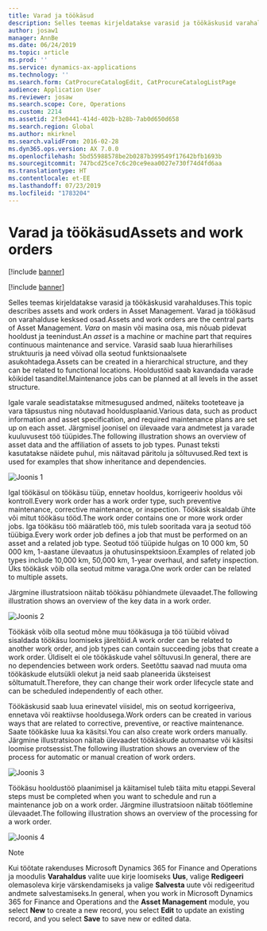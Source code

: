 ```yaml
---
title: Varad ja töökäsud
description: Selles teemas kirjeldatakse varasid ja töökäskusid varahalduses.
author: josaw1
manager: AnnBe
ms.date: 06/24/2019
ms.topic: article
ms.prod: ''
ms.service: dynamics-ax-applications
ms.technology: ''
ms.search.form: CatProcureCatalogEdit, CatProcureCatalogListPage
audience: Application User
ms.reviewer: josaw
ms.search.scope: Core, Operations
ms.custom: 2214
ms.assetid: 2f3e0441-414d-402b-b28b-7ab0d650d658
ms.search.region: Global
ms.author: mkirknel
ms.search.validFrom: 2016-02-28
ms.dyn365.ops.version: AX 7.0.0
ms.openlocfilehash: 5bd55988578be2b0287b399549f17642bfb1693b
ms.sourcegitcommit: 747bcd25ce7c6c20ce9eaa0027e730f74d4fd6aa
ms.translationtype: HT
ms.contentlocale: et-EE
ms.lasthandoff: 07/23/2019
ms.locfileid: "1783204"
---
```

# <a name="assets-and-work-orders"></a><span data-ttu-id="287b5-103">Varad ja töökäsud</span><span class="sxs-lookup"><span data-stu-id="287b5-103">Assets and work orders</span></span>

[!include [banner](../../includes/banner.md)]

[!include [banner](../../includes/preview-banner.md)]

<span data-ttu-id="287b5-104">Selles teemas kirjeldatakse varasid ja töökäskusid varahalduses.</span><span class="sxs-lookup"><span data-stu-id="287b5-104">This topic describes assets and work orders in Asset Management.</span></span> <span data-ttu-id="287b5-105">Varad ja töökäsud on varahalduse kesksed osad.</span><span class="sxs-lookup"><span data-stu-id="287b5-105">Assets and work orders are the central parts of Asset Management.</span></span> <span data-ttu-id="287b5-106">*Vara* on masin või masina osa, mis nõuab pidevat hooldust ja teenindust.</span><span class="sxs-lookup"><span data-stu-id="287b5-106">An *asset* is a machine or machine part that requires continuous maintenance and service.</span></span> <span data-ttu-id="287b5-107">Varasid saab luua hierarhilises struktuuris ja need võivad olla seotud funktsionaalsete asukohtadega.</span><span class="sxs-lookup"><span data-stu-id="287b5-107">Assets can be created in a hierarchical structure, and they can be related to functional locations.</span></span> <span data-ttu-id="287b5-108">Hooldustöid saab kavandada varade kõikidel tasanditel.</span><span class="sxs-lookup"><span data-stu-id="287b5-108">Maintenance jobs can be planned at all levels in the asset structure.</span></span>

<span data-ttu-id="287b5-109">Igale varale seadistatakse mitmesugused andmed, näiteks tooteteave ja vara täpsustus ning nõutavad hooldusplaanid.</span><span class="sxs-lookup"><span data-stu-id="287b5-109">Various data, such as product information and asset specification, and required maintenance plans are set up on each asset.</span></span> <span data-ttu-id="287b5-110">Järgmisel joonisel on ülevaade vara andmetest ja varade kuuluvusest töö tüüpides.</span><span class="sxs-lookup"><span data-stu-id="287b5-110">The following illustration shows an overview of asset data and the affiliation of assets to job types.</span></span> <span data-ttu-id="287b5-111">Punast teksti kasutatakse näidete puhul, mis näitavad päritolu ja sõltuvused.</span><span class="sxs-lookup"><span data-stu-id="287b5-111">Red text is used for examples that show inheritance and dependencies.</span></span>

![Joonis 1](media/05-overview-image.png)

<span data-ttu-id="287b5-113">Igal töökäsul on töökäsu tüüp, ennetav hooldus, korrigeeriv hooldus või kontroll.</span><span class="sxs-lookup"><span data-stu-id="287b5-113">Every work order has a work order type, such preventive maintenance, corrective maintenance, or inspection.</span></span> <span data-ttu-id="287b5-114">Töökäsk sisaldab ühte või mitut töökäsu tööd.</span><span class="sxs-lookup"><span data-stu-id="287b5-114">The work order contains one or more work order jobs.</span></span> <span data-ttu-id="287b5-115">Iga töökäsu töö määratleb töö, mis tuleb sooritada vara ja seotud töö tüübiga.</span><span class="sxs-lookup"><span data-stu-id="287b5-115">Every work order job defines a job that must be performed on an asset and a related job type.</span></span> <span data-ttu-id="287b5-116">Seotud töö tüüpide hulgas on 10 000 km, 50 000 km, 1-aastane ülevaatus ja ohutusinspektsioon.</span><span class="sxs-lookup"><span data-stu-id="287b5-116">Examples of related job types include 10,000 km, 50,000 km, 1-year overhaul, and safety inspection.</span></span> <span data-ttu-id="287b5-117">Üks töökäsk võib olla seotud mitme varaga.</span><span class="sxs-lookup"><span data-stu-id="287b5-117">One work order can be related to multiple assets.</span></span>

<span data-ttu-id="287b5-118">Järgmine illustratsioon näitab töökäsu põhiandmete ülevaadet.</span><span class="sxs-lookup"><span data-stu-id="287b5-118">The following illustration shows an overview of the key data in a work order.</span></span>

![Joonis 2](media/06-overview-image.png)

<span data-ttu-id="287b5-120">Töökäsk võib olla seotud mõne muu töökäsuga ja töö tüübid võivad sisaldada töökäsu loomiseks järeltöid.</span><span class="sxs-lookup"><span data-stu-id="287b5-120">A work order can be related to another work order, and job types can contain succeeding jobs that create a work order.</span></span> <span data-ttu-id="287b5-121">Üldiselt ei ole töökäskude vahel sõltuvusi.</span><span class="sxs-lookup"><span data-stu-id="287b5-121">In general, there are no dependencies between work orders.</span></span> <span data-ttu-id="287b5-122">Seetõttu saavad nad muuta oma töökäskude elutsükli olekut ja neid saab planeerida üksteisest sõltumatult.</span><span class="sxs-lookup"><span data-stu-id="287b5-122">Therefore, they can change their work order lifecycle state and can be scheduled independently of each other.</span></span>

<span data-ttu-id="287b5-123">Töökäskusid saab luua erinevatel viisidel, mis on seotud korrigeeriva, ennetava või reaktiivse hooldusega.</span><span class="sxs-lookup"><span data-stu-id="287b5-123">Work orders can be created in various ways that are related to corrective, preventive, or reactive maintenance.</span></span> <span data-ttu-id="287b5-124">Saate töökäske luua ka käsitsi.</span><span class="sxs-lookup"><span data-stu-id="287b5-124">You can also create work orders manually.</span></span> <span data-ttu-id="287b5-125">Järgmine illustratsioon näitab ülevaadet töökäskude automaatse või käsitsi loomise protsessist.</span><span class="sxs-lookup"><span data-stu-id="287b5-125">The following illustration shows an overview of the process for automatic or manual creation of work orders.</span></span>

![Joonis 3](media/07-overview-image.png)

<span data-ttu-id="287b5-127">Töökäsu hooldustöö plaanimisel ja käitamisel tuleb täita mitu etappi.</span><span class="sxs-lookup"><span data-stu-id="287b5-127">Several steps must be completed when you want to schedule and run a maintenance job on a work order.</span></span> <span data-ttu-id="287b5-128">Järgmine illustratsioon näitab töötlemine ülevaadet.</span><span class="sxs-lookup"><span data-stu-id="287b5-128">The following illustration shows an overview of the processing for a work order.</span></span>

![Joonis 4](media/08-overview-image.png)

> [!NOTE]
> <span data-ttu-id="287b5-130">Kui töötate rakenduses Microsoft Dynamics 365 for Finance and Operations ja moodulis **Varahaldus** valite uue kirje loomiseks **Uus**, valige **Redigeeri** olemasoleva kirje värskendamiseks ja valige **Salvesta** uute või redigeeritud andmete salvestamiseks.</span><span class="sxs-lookup"><span data-stu-id="287b5-130">In general, when you work in Microsoft Dynamics 365 for Finance and Operations and the **Asset Management** module, you select **New** to create a new record, you select **Edit** to update an existing record, and you select **Save** to save new or edited data.</span></span>
